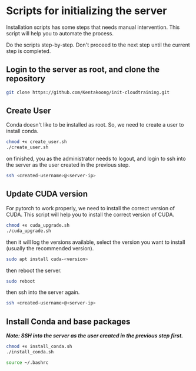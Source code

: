 # Scripts for initializing the server

Installation scripts has some steps that needs manual intervention. This script will help you to automate the process.

Do the scripts step-by-step. Don't proceed to the next step until the current step is completed.

## Login to the server as root, and clone the repository

```bash
git clone https://github.com/Kentakoong/init-cloudtraining.git
```

## Create User

Conda doesn't like to be installed as root. So, we need to create a user to install conda.

```bash
chmod +x create_user.sh
./create_user.sh
```

on finished, you as the administrator needs to  logout, and login to ssh into the server as the user created in the previous step.

```bash
ssh <created-username>@<server-ip>
```

## Update CUDA version

For pytorch to work properly, we need to install the correct version of CUDA. This script will help you to install the correct version of CUDA.

```bash
chmod +x cuda_upgrade.sh
./cuda_upgrade.sh
```

then it will log the versions available, select the version you want to install (usually the recommended version).

```bash
sudo apt install cuda-<version>
```

then reboot the server.

```bash
sudo reboot
```

then ssh into the server again.

```bash
ssh <created-username>@<server-ip>
```

## Install Conda and base packages

***Note: SSH into the server as the user created in the previous step first.***

```bash
chmod +x install_conda.sh
./install_conda.sh

source ~/.bashrc

```
